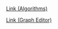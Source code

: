 [Link (Algorithms)](https://phitron.gitbook.io/algorithm)

[Link (Graph Editor)](https://csacademy.com/app/graph_editor/)
